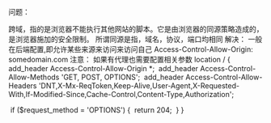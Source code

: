 问题：

跨域，指的是浏览器不能执行其他网站的脚本。它是由浏览器的同源策略造成的，是浏览器施加的安全限制。
所谓同源是指，域名，协议，端口均相同
解决：
一般在后端配置,即允许某些来源来访问来访问自己
Access-Control-Allow-Origin: somedomain.com
注意：
如果有代理也需要配置相关参数
location / {  
​    add_header Access-Control-Allow-Origin *;
​    add_header Access-Control-Allow-Methods 'GET, POST, OPTIONS';
​    add_header Access-Control-Allow-Headers 'DNT,X-Mx-ReqToken,Keep-Alive,User-Agent,X-Requested-With,If-Modified-Since,Cache-Control,Content-Type,Authorization';

​    if ($request_method = 'OPTIONS') {
​        return 204;
​    }
} 